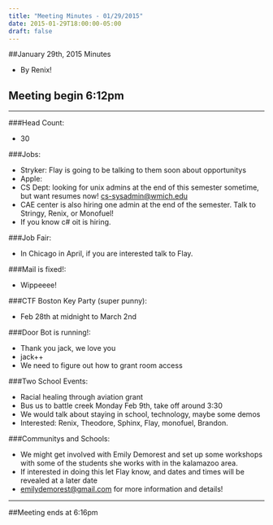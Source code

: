 ```yaml
---
title: "Meeting Minutes - 01/29/2015"
date: 2015-01-29T18:00:00-05:00
draft: false
---
```


##January 29th, 2015 Minutes
* By Renix!

## Meeting begin 6:12pm

 - - -

###Head Count:
* 30

###Jobs:
* Stryker: Flay is going to be talking to them soon about opportunitys
* Apple: 
* CS Dept: looking for unix admins at the end of this semester sometime, but want resumes now! cs-sysadmin@wmich.edu
* CAE center is also hiring one admin at the end of the semester. Talk to Stringy, Renix, or Monofuel!
* If you know c# oit is hiring.

###Job Fair:
* In Chicago in April, if you are interested talk to Flay.

###Mail is fixed!:
* Wippeeee! 

###CTF Boston Key Party (super punny):
* Feb 28th at midnight to March 2nd

###Door Bot is running!:
* Thank you jack, we love you
* jack++
* We need to figure out how to grant room access

###Two School Events:
* Racial healing through aviation grant
* Bus us to battle creek Monday Feb 9th, take off around 3:30
* We would talk about staying in school, technology, maybe some demos
* Interested: Renix, Theodore, Sphinx, Flay, monofuel, Brandon.

###Communitys and Schools:
* We might get involved with Emily Demorest and set up some workshops with some of the students she works with in the kalamazoo area.
* If interested in doing this let Flay know, and dates and times will be revealed at a later date
* emilydemorest@gmail.com for more information and details!

- - - 

##Meeting ends at 6:16pm
